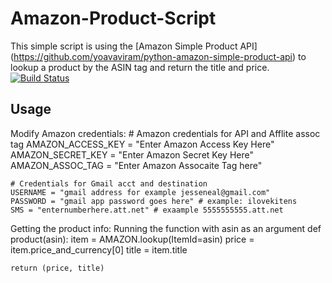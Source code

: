 Amazon-Product-Script
=====================
This simple script is using the [Amazon Simple Product API] (https://github.com/yoavaviram/python-amazon-simple-product-api)
to lookup a product by the ASIN tag and return the title and price.
[![Build Status](https://travis-ci.org/jesseneal/Amazon-Product-Script.svg?branch=master)](https://travis-ci.org/jesseneal/Amazon-Product-Script)

Usage
-----
Modify Amazon credentials:
	# Amazon credentials for API and Afflite assoc tag
	AMAZON_ACCESS_KEY = "Enter Amazon Access Key Here"
	AMAZON_SECRET_KEY = "Enter Amazon Secret Key Here"
	AMAZON_ASSOC_TAG = "Enter Amazon Assocaite Tag here"

	# Credentials for Gmail acct and destination
	USERNAME = "gmail address for example jesseneal@gmail.com"
	PASSWORD = "gmail app password goes here" # example: ilovekitens
	SMS = "enternumberhere.att.net" # exaample 5555555555.att.net


Getting the product info:
    Running the function with asin as an argument 
    def product(asin):
        item = AMAZON.lookup(ItemId=asin)
        price = item.price_and_currency[0]
        title = item.title

    return (price, title)
